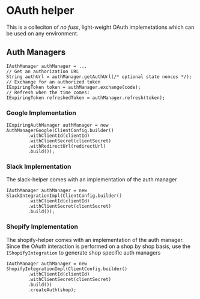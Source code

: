 # OAuth helper

This is a colleciton of _no fuss_, light-weight OAuth
implemetations which can be used on any environment.

## Auth Managers

```
IAuthManager authManager = ...
// Get an authorization URL
String authUrl = authManager.getAuthUrl(/* optional state nonces */);
// Exchange for an authorized token
IExpiringToken token = authManager.exchange(code);
// Refresh when the time comes:
IExpiringToken refreshedToken = authManager.refresh(token);
```

### Google Implementation

```
IExpiringAuthManager authManager = new AuthManagerGoogle(ClientConfig.builder()
        .withClientId(clientId)
        .withClientSecret(clientSecret)
        .withRedirectUrl(redirectUrl)
        .build());
```

### Slack Implementation

The slack-helper comes with an implementation of the auth manager

```
IAuthManager authManager = new SlackIntegrationImpl(ClientConfig.builder()
        .withClientId(clientId)
        .withClientSecret(clientSecret)
        .build());
```

### Shopify Implementation

The shopify-helper comes with an implementation of the auth manager.
Since the OAuth interaction is performed on a shop by shop basis, use
the `IShopifyIntegration` to generate shop specific auth managers

```
IAuthManager authManager = new ShopifyIntegrationImpl(ClientConfig.builder()
        .withClientId(clientId)
        .withClientSecret(clientSecret)
        .build())
        .createAuth(shop);
```
